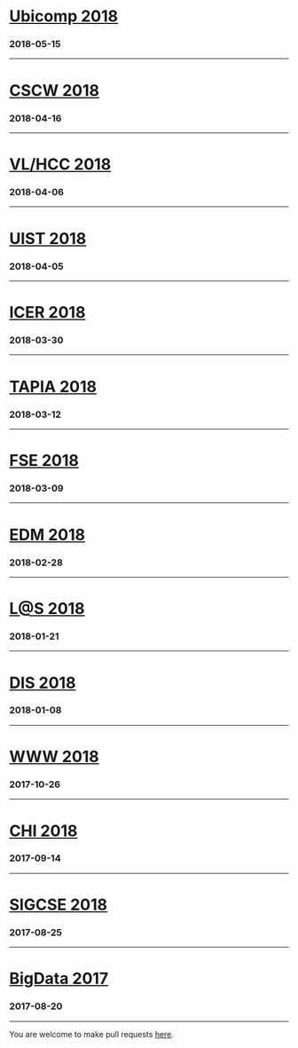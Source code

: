 # [Ubicomp 2018](http://ubicomp.org/ubicomp2018/cfps/papers.html)

### 2018-05-15

---

# [CSCW 2018](https://cscw.acm.org/2018/submit/papers.html)

### 2018-04-16

---

# [VL/HCC 2018](https://vlhcc18.github.io/call_papers.html)

### 2018-04-06

---

# [UIST 2018](https://uist.acm.org/uist2018/call-for-participation)

### 2018-04-05

---

# [ICER 2018](https://icer.acm.org/icer-2018/icer18-call-for-participation/)

### 2018-03-30

---

# [TAPIA 2018](http://tapiaconference.org/participate/call-for-participation)

### 2018-03-12

---

# [FSE 2018](https://conf.researchr.org/home/fse-2018)

### 2018-03-09

---

# [EDM 2018](http://educationaldatamining.org/EDM2018/important-dates/)

### 2018-02-28

---

# [L@S 2018](https://learningatscale.acm.org/las2017/las2018cfp/)

### 2018-01-21

---

# [DIS 2018](http://dis2018.org/submi/important-dates.html)

### 2018-01-08

---

# [WWW 2018](https://www2018.thewebconf.org/call-for-papers/research-tracks-cfp/)

### 2017-10-26

---

# [CHI 2018](https://chi2018.acm.org/authors/papers/)

### 2017-09-14

---

# [SIGCSE 2018](https://sigcse2018.sigcse.org/authors/index.html)

### 2017-08-25

---

# [BigData 2017](http://cci.drexel.edu/bigdata/bigdata2017/CallPapers.html)

### 2017-08-20

---

You are welcome to make pull requests [here](https://github.com/seankross/deadlines).
